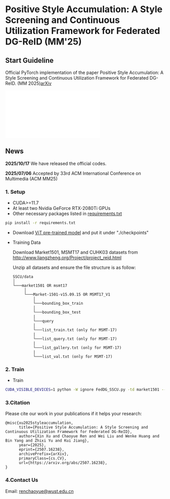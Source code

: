 # Positive Style Accumulation: A Style Screening and Continuous Utilization Framework for Federated DG-ReID (MM'25)

## Start Guideline

Official PyTorch implementation of the paper Positive Style Accumulation: A Style Screening and Continuous Utilization Framework for Federated DG-ReID. (MM 2025)[arXiv](https://arxiv.org/abs/2507.16238)


![](figures/flowchart.pdf)

## News

**2025/10/17** We have released the official codes.

**2025/07/06** Accepted by 33rd ACM International Conference on Multimedia (ACM MM25)

### 1. Setup

- CUDA>=11.7
- At least two Nvidia GeForce RTX-2080Ti GPUs
- Other necessary packages listed in [requirements.txt](requirements.txt)
```bash
pip install -r requirements.txt
```
- Download [ViT pre-trained model](https://github.com/rwightman/pytorch-image-models/releases/download/v0.1-vitjx/jx_vit_base_p16_224-80ecf9dd.pth) and put it under "./checkpoints"
- Training Data
  
  Download Market1501, MSMT17 and CUHK03 datasets from http://www.liangzheng.org/Project/project_reid.html 

   Unzip all datasets and ensure the file structure is as follow:
   
   ```
   SSCU/data    
   │
   └───market1501 OR msmt17
        │   
        └───Market-1501-v15.09.15 OR MSMT17_V1
            │   
            └───bounding_box_train
            │   
            └───bounding_box_test
            | 
            └───query
            │   
            └───list_train.txt (only for MSMT-17)
            | 
            └───list_query.txt (only for MSMT-17)
            | 
            └───list_gallery.txt (only for MSMT-17)
            | 
            └───list_val.txt (only for MSMT-17)
   ```

### 2. Train

- Train
```bash
CUDA_VISIBLE_DEVICES=1 python -W ignore FedDG_SSCU.py -td market1501 --logs-dir ./logs/mar --data-dir ./data
```

### 3.Citation

Please cite our work in your publications if it helps your research:

```
@misc{xu2025styleaccumulation,
      title={Positive Style Accumulation: A Style Screening and Continuous Utilization Framework for Federated DG-ReID}, 
      author={Xin Xu and Chaoyue Ren and Wei Liu and Wenke Huang and Bin Yang and Zhixi Yu and Kui Jiang},
      year={2025},
      eprint={2507.16238},
      archivePrefix={arXiv},
      primaryClass={cs.CV},
      url={https://arxiv.org/abs/2507.16238}, 
}
```

### 4.Contact Us

Email: renchaoyue@wust.edu.cn
